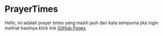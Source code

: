 # PrayerTimes
Hello, ini adalah prayer times yang masih jauh dari kata sempurna
jika ingin melihat hasilnya klick link [GitHub Pages](https://ahmadsabili0081.github.io/PrayerTimes)
